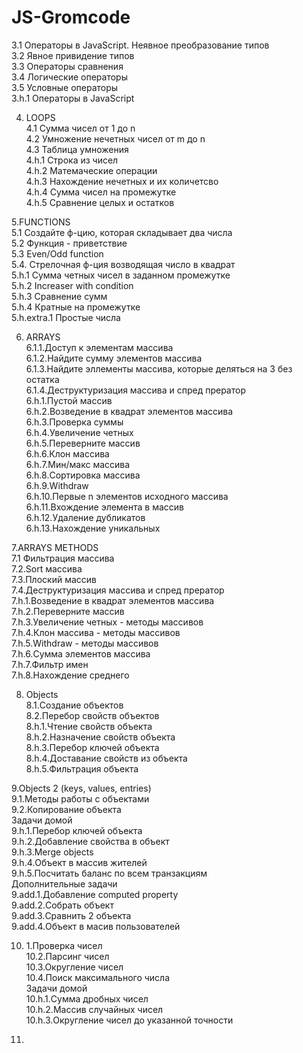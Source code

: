 # JS-Gromcode

3.1 Операторы в JavaScript. Неявное преобразование типов  
3.2 Явное привидение типов  
3.3 Операторы сравнения   
3.4 Логические операторы  
3.5 Условные операторы  
3.h.1 Операторы в JavaScript

4. LOOPS  
 4.1 Сумма чисел от 1 до n  
 4.2 Умножение нечетных чисел от m до n  
 4.3 Таблица умножения  
 4.h.1 Строка из чисел  
 4.h.2 Матемаческие операции  
 4.h.3 Нахождение нечетных и их количетсво  
 4.h.4 Сумма чисел на промежутке  
 4.h.5 Сравнение целых и остатков
 
5.FUNCTIONS  
5.1 Создайте ф-цию, которая складывает два числа  
5.2 Функция - приветствие  
5.3 Even/Odd function  
5.4. Стрелочная ф-ция возводящая число в квадрат  
5.h.1 Cумма четных чисел в заданном промежутке  
5.h.2 Increaser with condition  
5.h.3 Сравнение сумм  
5.h.4 Кратные на промежутке  
5.h.extra.1 Простые числа
  
6. ARRAYS    
6.1.1.Доступ к элементам массива  
6.1.2.Найдите сумму элементов массива  
6.1.3.Найдите эллементы массива, которые деляться на 3 без остатка  
6.1.4.Деструктуризация массива и спред прератор  
6.h.1.Пустой массив  
6.h.2.Возведение в квадрат элементов массива  
6.h.3.Проверка суммы  
6.h.4.Увеличение четных  
6.h.5.Переверните массив  
6.h.6.Клон массива  
6.h.7.Мин/макс массива  
6.h.8.Сортировка массива  
6.h.9.Withdraw  
6.h.10.Первые n элементов исходного массива  
6.h.11.Вхождение элемента в массив  
6.h.12.Удаление дубликатов  
6.h.13.Нахождение уникальных  
 
7.ARRAYS METHODS  
7.1 Фильтрация массива  
7.2.Sort массива  
7.3.Плоский массив  
7.4.Деструктуризация массива и спред прератор  
7.h.1.Возведение в квадрат элементов массива  
7.h.2.Переверните массив  
7.h.3.Увеличение четных - методы массивов  
7.h.4.Клон массива - методы массивов  
7.h.5.Withdraw - методы массивов  
7.h.6.Сумма элементов массива  
7.h.7.Фильтр имен  
7.h.8.Нахождение среднего    

8. Objects    
8.1.Создание объектов  
8.2.Перебор свойств объектов  
8.h.1.Чтение свойств объекта  
8.h.2.Назначение свойств объекта  
8.h.3.Перебор ключей объекта  
8.h.4.Доставание свойств из объекта  
8.h.5.Фильтрация объекта   

9.Objects 2 (keys, values, entries)  
9.1.Методы работы с объектами    
9.2.Копирование объекта  
Задачи домой  
9.h.1.Перебор ключей объекта  
9.h.2.Добавление свойства в объект  
9.h.3.Merge objects  
9.h.4.Объект в массив жителей  
9.h.5.Посчитать баланс по всем транзакциям  
Дополнительные задачи  
9.add.1.Добавление computed property  
9.add.2.Собрать объект  
9.add.3.Сравнить 2 объекта  
9.add.4.Объект в масив пользователей  

10. 1.Проверка чисел  
10.2.Парсинг чисел  
10.3.Округление чисел  
10.4.Поиск максимального числа  
Задачи домой  
10.h.1.Сумма дробных чисел  
10.h.2.Массив случайных чисел  
10.h.3.Округление чисел до указанной точности  

11.

